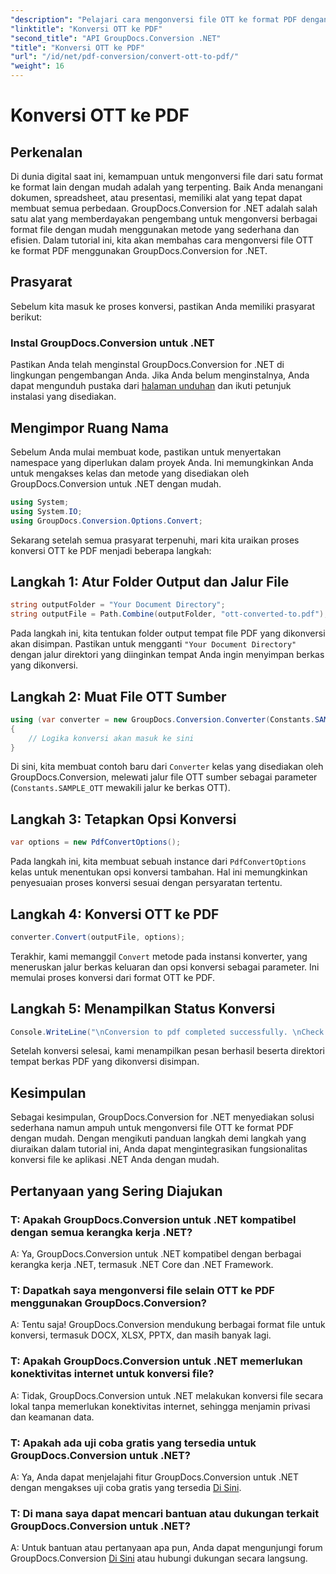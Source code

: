```yaml
---
"description": "Pelajari cara mengonversi file OTT ke format PDF dengan mudah menggunakan GroupDocs.Conversion for .NET. Integrasikan konversi file dengan lancar ke aplikasi .NET Anda."
"linktitle": "Konversi OTT ke PDF"
"second_title": "API GroupDocs.Conversion .NET"
"title": "Konversi OTT ke PDF"
"url": "/id/net/pdf-conversion/convert-ott-to-pdf/"
"weight": 16
---
```


# Konversi OTT ke PDF

## Perkenalan

Di dunia digital saat ini, kemampuan untuk mengonversi file dari satu format ke format lain dengan mudah adalah yang terpenting. Baik Anda menangani dokumen, spreadsheet, atau presentasi, memiliki alat yang tepat dapat membuat semua perbedaan. GroupDocs.Conversion for .NET adalah salah satu alat yang memberdayakan pengembang untuk mengonversi berbagai format file dengan mudah menggunakan metode yang sederhana dan efisien. Dalam tutorial ini, kita akan membahas cara mengonversi file OTT ke format PDF menggunakan GroupDocs.Conversion for .NET.

## Prasyarat

Sebelum kita masuk ke proses konversi, pastikan Anda memiliki prasyarat berikut:

### Instal GroupDocs.Conversion untuk .NET

Pastikan Anda telah menginstal GroupDocs.Conversion for .NET di lingkungan pengembangan Anda. Jika Anda belum menginstalnya, Anda dapat mengunduh pustaka dari [halaman unduhan](https://releases.groupdocs.com/conversion/net/) dan ikuti petunjuk instalasi yang disediakan.

## Mengimpor Ruang Nama

Sebelum Anda mulai membuat kode, pastikan untuk menyertakan namespace yang diperlukan dalam proyek Anda. Ini memungkinkan Anda untuk mengakses kelas dan metode yang disediakan oleh GroupDocs.Conversion untuk .NET dengan mudah.

```csharp
using System;
using System.IO;
using GroupDocs.Conversion.Options.Convert;
```


Sekarang setelah semua prasyarat terpenuhi, mari kita uraikan proses konversi OTT ke PDF menjadi beberapa langkah:

## Langkah 1: Atur Folder Output dan Jalur File

```csharp
string outputFolder = "Your Document Directory";
string outputFile = Path.Combine(outputFolder, "ott-converted-to.pdf");
```

Pada langkah ini, kita tentukan folder output tempat file PDF yang dikonversi akan disimpan. Pastikan untuk mengganti `"Your Document Directory"` dengan jalur direktori yang diinginkan tempat Anda ingin menyimpan berkas yang dikonversi.

## Langkah 2: Muat File OTT Sumber

```csharp
using (var converter = new GroupDocs.Conversion.Converter(Constants.SAMPLE_OTT))
{
    // Logika konversi akan masuk ke sini
}
```

Di sini, kita membuat contoh baru dari `Converter` kelas yang disediakan oleh GroupDocs.Conversion, melewati jalur file OTT sumber sebagai parameter (`Constants.SAMPLE_OTT` mewakili jalur ke berkas OTT).

## Langkah 3: Tetapkan Opsi Konversi

```csharp
var options = new PdfConvertOptions();
```

Pada langkah ini, kita membuat sebuah instance dari `PdfConvertOptions` kelas untuk menentukan opsi konversi tambahan. Hal ini memungkinkan penyesuaian proses konversi sesuai dengan persyaratan tertentu.

## Langkah 4: Konversi OTT ke PDF

```csharp
converter.Convert(outputFile, options);
```

Terakhir, kami memanggil `Convert` metode pada instansi konverter, yang meneruskan jalur berkas keluaran dan opsi konversi sebagai parameter. Ini memulai proses konversi dari format OTT ke PDF.

## Langkah 5: Menampilkan Status Konversi

```csharp
Console.WriteLine("\nConversion to pdf completed successfully. \nCheck output in {0}", outputFolder);
```

Setelah konversi selesai, kami menampilkan pesan berhasil beserta direktori tempat berkas PDF yang dikonversi disimpan.

## Kesimpulan

Sebagai kesimpulan, GroupDocs.Conversion for .NET menyediakan solusi sederhana namun ampuh untuk mengonversi file OTT ke format PDF dengan mudah. Dengan mengikuti panduan langkah demi langkah yang diuraikan dalam tutorial ini, Anda dapat mengintegrasikan fungsionalitas konversi file ke aplikasi .NET Anda dengan mudah.

## Pertanyaan yang Sering Diajukan

### T: Apakah GroupDocs.Conversion untuk .NET kompatibel dengan semua kerangka kerja .NET?

A: Ya, GroupDocs.Conversion untuk .NET kompatibel dengan berbagai kerangka kerja .NET, termasuk .NET Core dan .NET Framework.

### T: Dapatkah saya mengonversi file selain OTT ke PDF menggunakan GroupDocs.Conversion?

A: Tentu saja! GroupDocs.Conversion mendukung berbagai format file untuk konversi, termasuk DOCX, XLSX, PPTX, dan masih banyak lagi.

### T: Apakah GroupDocs.Conversion untuk .NET memerlukan konektivitas internet untuk konversi file?

A: Tidak, GroupDocs.Conversion untuk .NET melakukan konversi file secara lokal tanpa memerlukan konektivitas internet, sehingga menjamin privasi dan keamanan data.

### T: Apakah ada uji coba gratis yang tersedia untuk GroupDocs.Conversion untuk .NET?

A: Ya, Anda dapat menjelajahi fitur GroupDocs.Conversion untuk .NET dengan mengakses uji coba gratis yang tersedia [Di Sini](https://releases.groupdocs.com/).

### T: Di mana saya dapat mencari bantuan atau dukungan terkait GroupDocs.Conversion untuk .NET?

A: Untuk bantuan atau pertanyaan apa pun, Anda dapat mengunjungi forum GroupDocs.Conversion [Di Sini](https://forum.groupdocs.com/c/conversion/11) atau hubungi dukungan secara langsung.